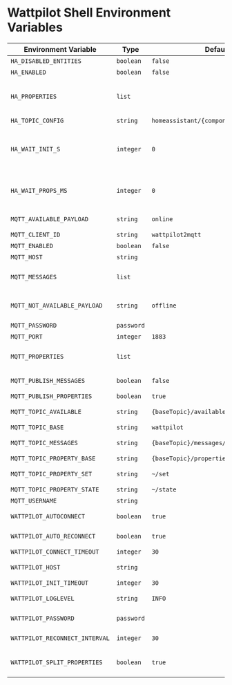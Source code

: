 # Wattpilot Shell Environment Variables

|Environment Variable|Type|Default Value|Description|
|--------------------|----|-------------|-----------|
|`HA_DISABLED_ENTITIES`|`boolean`|`false`|Create disabled entities in Home Assistant|
|`HA_ENABLED`|`boolean`|`false`|Enable Home Assistant Discovery|
|`HA_PROPERTIES`|`list`||List of space-separated properties that should be discovered by Home Assistant (leave unset for all properties having `homeAssistant` set in [wattpilot.yaml](src/wattpilot/ressources/wattpilot.yaml)|
|`HA_TOPIC_CONFIG`|`string`|`homeassistant/{component}/{uniqueId}/config`|Topic pattern for HA discovery config|
|`HA_WAIT_INIT_S`|`integer`|`0`|Wait initial number of seconds after starting discovery (in addition to wait time depending on the number of properties). May be increased, if entities in HA are not populated with values.|
|`HA_WAIT_PROPS_MS`|`integer`|`0`|Wait milliseconds per property after discovery before publishing property values. May be increased, if entities in HA are not populated with values.|
|`MQTT_AVAILABLE_PAYLOAD`|`string`|`online`|Payload for the availability topic in case the MQTT bridge is online|
|`MQTT_CLIENT_ID`|`string`|`wattpilot2mqtt`|MQTT client ID|
|`MQTT_ENABLED`|`boolean`|`false`|Enable MQTT|
|`MQTT_HOST`|`string`||MQTT host to connect to|
|`MQTT_MESSAGES`|`list`||List of space-separated message types to be published to MQTT (leave unset for all messages)|
|`MQTT_NOT_AVAILABLE_PAYLOAD`|`string`|`offline`|Payload for the availability topic in case the MQTT bridge is offline (last will message)|
|`MQTT_PASSWORD`|`password`||Password for connecting to MQTT|
|`MQTT_PORT`|`integer`|`1883`|Port of the MQTT host to connect to|
|`MQTT_PROPERTIES`|`list`||List of space-separated property names to publish changes for (leave unset for all properties)|
|`MQTT_PUBLISH_MESSAGES`|`boolean`|`false`|Publish received Wattpilot messages to MQTT|
|`MQTT_PUBLISH_PROPERTIES`|`boolean`|`true`|Publish received property values to MQTT|
|`MQTT_TOPIC_AVAILABLE`|`string`|`{baseTopic}/available`|Topic pattern to publish Wattpilot availability status to|
|`MQTT_TOPIC_BASE`|`string`|`wattpilot`|Base topic for MQTT|
|`MQTT_TOPIC_MESSAGES`|`string`|`{baseTopic}/messages/{messageType}`|Topic pattern to publish Wattpilot messages to|
|`MQTT_TOPIC_PROPERTY_BASE`|`string`|`{baseTopic}/properties/{propName}`|Base topic for properties|
|`MQTT_TOPIC_PROPERTY_SET`|`string`|`~/set`|Topic pattern to listen for property value changes for|
|`MQTT_TOPIC_PROPERTY_STATE`|`string`|`~/state`|Topic pattern to publish property values to|
|`MQTT_USERNAME`|`string`||Username for connecting to MQTT|
|`WATTPILOT_AUTOCONNECT`|`boolean`|`true`|Automatically connect to Wattpilot on startup|
|`WATTPILOT_AUTO_RECONNECT`|`boolean`|`true`|Automatically re-connect to Wattpilot on lost connections|
|`WATTPILOT_CONNECT_TIMEOUT`|`integer`|`30`|Connect timeout for Wattpilot connection|
|`WATTPILOT_HOST`|`string`||IP address of the Wattpilot device to connect to|
|`WATTPILOT_INIT_TIMEOUT`|`integer`|`30`|Wait timeout for property initialization|
|`WATTPILOT_LOGLEVEL`|`string`|`INFO`|Log level (CRITICAL,ERROR,WARNING,INFO,DEBUG)|
|`WATTPILOT_PASSWORD`|`password`||Password for connecting to the Wattpilot device|
|`WATTPILOT_RECONNECT_INTERVAL`|`integer`|`30`|Waiting time in seconds before a lost connection is re-connected|
|`WATTPILOT_SPLIT_PROPERTIES`|`boolean`|`true`|Whether compound properties (e.g. JSON arrays or objects) should be decomposed into separate properties|
